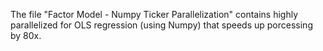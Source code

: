 The file "Factor Model - Numpy Ticker Parallelization" contains highly parallelized for OLS regression (using Numpy) that speeds up porcessing by 80x. 
